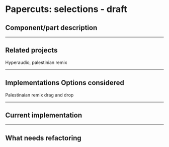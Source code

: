 # Papercuts: selections - draft



## Component/part description

<!-- intermedia data structure? or just in paper-edit dif between paper-edit and transcriptions selections, refactor, to make into component? this component very connected with paper-edit drag and drop component -->



---
## Related projects

Hyperaudio, palestinian remix

---
## Implementations Options considered

Palestinaian remix drag and drop


---
## Current implementation

<!--intermediate data structure used in paper-editing 

decided not to use drag and drop, but to copy on selection, and add a sort see paperedit drag and drop section for more on this. -->


---
## What needs refactoring